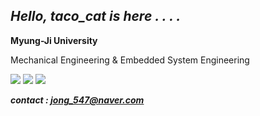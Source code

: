 ## _Hello, taco_cat is here . . . ._

**Myung-Ji University**

Mechanical Engineering & Embedded System Engineering


<img src="https://img.shields.io/badge/C language-A8B9CC?style=flat-square&logo=C&logoColor=blue"/> <img src="https://img.shields.io/badge/C++ language-00599C?style=flat-square&logo=c%2B%2B&logoColor=white"/> <img src="https://img.shields.io/badge/Verilog HDL-E01F27?style=flat-square&logo=Xilinx&logoColor=white"/> 

_**contact : jong_547@naver.com**_
